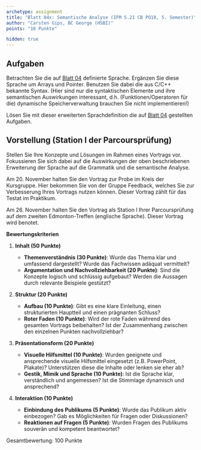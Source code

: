 ```yaml
---
archetype: assignment
title: "Blatt 04x: Semantische Analyse (IFM 5.21 CB PO18, 5. Semester)"
author: "Carsten Gips, BC George (HSBI)"
points: "10 Punkte"

hidden: true
---
```


<!--  pandoc -s -f markdown -t markdown+smart-grid_tables-multiline_tables-simple_tables --columns=94 sheet04x.md -o xxx.md  -->

## Aufgaben

Betrachten Sie die auf [Blatt 04](sheet04.md) definierte Sprache. Ergänzen Sie diese Sprache
um Arrays und Pointer. Benutzen Sie dabei die aus C/C++ bekannte Syntax. (Hier sind nur die
syntaktischen Elemente und ihre semantischen Auswirkungen interessant, d.h.
(Funktionen/Operatoren für die) dynamische Speicherverwaltung brauchen Sie nicht
implementieren!)

Lösen Sie mit dieser erweiterten Sprachdefinition die auf [Blatt 04](sheet04.md) gestellten
Aufgaben.

## Vorstellung (Station I der Parcoursprüfung)

Stellen Sie Ihre Konzepte und Lösungen im Rahmen eines Vortrags vor. Fokussieren Sie sich
dabei auf die Auswirkungen der oben beschriebenen Erweiterung der Sprache auf die Grammatik
und die semantische Analyse.

Am 20. November halten Sie den Vortrag zur Probe im Kreis der Kursgruppe. Hier bekommen Sie
von der Gruppe Feedback, welches Sie zur Verbesserung Ihres Vortrags nutzen können. Dieser
Vortrag zählt für das Testat im Praktikum.

Am 26. November halten Sie den Vortrag als Station I Ihrer Parcoursprüfung auf dem zweiten
Edmonton-Treffen (englische Sprache). Dieser Vortrag wird benotet.

**Bewertungskriterien**

1.  **Inhalt (50 Punkte)**

    -   **Themenverständnis (30 Punkte)**: Wurde das Thema klar und umfassend dargestellt?
        Wurde das Fachwissen adäquat vermittelt?
    -   **Argumentation und Nachvollziehbarkeit (20 Punkte)**: Sind die Konzepte logisch und
        schlüssig aufgebaut? Werden die Aussagen durch relevante Beispiele gestützt?

2.  **Struktur (20 Punkte)**

    -   **Aufbau (10 Punkte)**: Gibt es eine klare Einleitung, einen strukturierten Hauptteil
        und einen prägnanten Schluss?
    -   **Roter Faden (10 Punkte)**: Wird der rote Faden während des gesamten Vortrags
        beibehalten? Ist der Zusammenhang zwischen den einzelnen Punkten nachvollziehbar?

3.  **Präsentationsform (20 Punkte)**

    -   **Visuelle Hilfsmittel (10 Punkte)**: Wurden geeignete und ansprechende visuelle
        Hilfsmittel eingesetzt (z.B. PowerPoint, Plakate)? Unterstützen diese die Inhalte oder
        lenken sie eher ab?
    -   **Gestik, Mimik und Sprache (10 Punkte)**: Ist die Sprache klar, verständlich und
        angemessen? Ist die Stimmlage dynamisch und ansprechend?

4.  **Interaktion (10 Punkte)**

    -   **Einbindung des Publikums (5 Punkte)**: Wurde das Publikum aktiv einbezogen? Gab es
        Möglichkeiten für Fragen oder Diskussionen?
    -   **Reaktionen auf Fragen (5 Punkte)**: Wurden Fragen des Publikums souverän und
        kompetent beantwortet?

Gesamtbewertung: 100 Punkte
